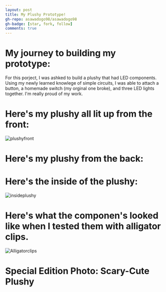 ```yaml
---
layout: post
title: My Plushy Prototype!
gh-repo: asawadogo98/asawadogo98
gh-badge: [star, fork, follow]
comments: true
---
```

# My journey to building my prototype: 
 For this porject, I was ashked to build a plushy that had LED components. Using my newly learned knowlege of simple circuits, I was able to attach a button,  a homemade switch (my orginal one broke), and three LED lights together. I'm really proud of my work. 
# Here's my plushy all lit up from the front: 
![plushyfront](https://asawadogo98.github.io/assets/img/Optimized-plushyfront.png)
# Here's my plushy from the back:
# Here's the inside of the plushy:
![insideplushy](https://asawadogo98.github.io/assets/img/IMG-3001.PNG)
# Here's what the componen's looked like when I tested them with  alligator clips.
![Alligatorclips](https://asawadogo98.github.io/assets/img/IMG-3003.PNG)
# Special Edition Photo: Scary-Cute Plushy
